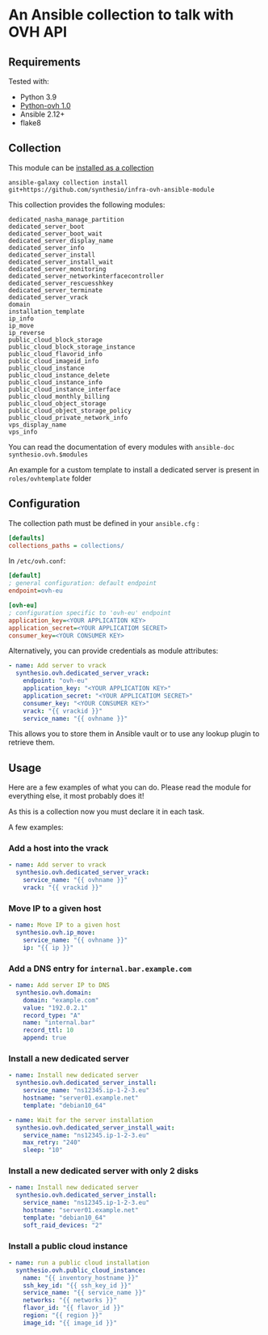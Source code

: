 # An Ansible collection to talk with OVH API

## Requirements

Tested with:

- Python 3.9
- [Python-ovh 1.0](https://github.com/ovh/python-ovh)
- Ansible 2.12+
- flake8

## Collection

This module can be [installed as a collection](https://docs.ansible.com/ansible/latest/user_guide/collections_using.html#installing-a-collection-from-a-git-repository)

```shell
ansible-galaxy collection install git+https://github.com/synthesio/infra-ovh-ansible-module
```

This collection provides the following modules:

```text
dedicated_nasha_manage_partition
dedicated_server_boot
dedicated_server_boot_wait
dedicated_server_display_name
dedicated_server_info
dedicated_server_install
dedicated_server_install_wait
dedicated_server_monitoring
dedicated_server_networkinterfacecontroller
dedicated_server_rescuesshkey
dedicated_server_terminate
dedicated_server_vrack
domain
installation_template
ip_info
ip_move
ip_reverse
public_cloud_block_storage
public_cloud_block_storage_instance
public_cloud_flavorid_info
public_cloud_imageid_info
public_cloud_instance
public_cloud_instance_delete
public_cloud_instance_info
public_cloud_instance_interface
public_cloud_monthly_billing
public_cloud_object_storage
public_cloud_object_storage_policy
public_cloud_private_network_info
vps_display_name
vps_info
```

You can read the documentation of every modules with `ansible-doc synthesio.ovh.$modules`

An example for a custom template to install a dedicated server is present in `roles/ovhtemplate` folder

## Configuration

The collection path must be defined in your `ansible.cfg` :

```ini
[defaults]
collections_paths = collections/
```

In `/etc/ovh.conf`:

```ini
[default]
; general configuration: default endpoint
endpoint=ovh-eu

[ovh-eu]
; configuration specific to 'ovh-eu' endpoint
application_key=<YOUR APPLICATION KEY>
application_secret=<YOUR APPLICATIOM SECRET>
consumer_key=<YOUR CONSUMER KEY>
```

Alternatively, you can provide credentials as module attributes:

```yaml
- name: Add server to vrack
  synthesio.ovh.dedicated_server_vrack:
    endpoint: "ovh-eu"
    application_key: "<YOUR APPLICATION KEY>"
    application_secret: "<YOUR APPLICATIOM SECRET>"
    consumer_key: "<YOUR CONSUMER KEY>"
    vrack: "{{ vrackid }}"
    service_name: "{{ ovhname }}"
```

This allows you to store them in Ansible vault or to use any lookup plugin to retrieve them.

## Usage

Here are a few examples of what you can do. Please read the module for everything else, it most probably does it!

As this is a collection now you must declare it in each task.

A few examples:

### Add a host into the vrack

```yaml
- name: Add server to vrack
  synthesio.ovh.dedicated_server_vrack:
    service_name: "{{ ovhname }}"
    vrack: "{{ vrackid }}"
```

### Move IP to a given host

```yaml
- name: Move IP to a given host
  synthesio.ovh.ip_move:
    service_name: "{{ ovhname }}"
    ip: "{{ ip }}"
```


### Add a DNS entry for `internal.bar.example.com`

```yaml
- name: Add server IP to DNS
  synthesio.ovh.domain:
    domain: "example.com"
    value: "192.0.2.1"
    record_type: "A"
    name: "internal.bar"
    record_ttl: 10
    append: true

```

### Install a new dedicated server

```yaml
- name: Install new dedicated server
  synthesio.ovh.dedicated_server_install:
    service_name: "ns12345.ip-1-2-3.eu"
    hostname: "server01.example.net"
    template: "debian10_64"

- name: Wait for the server installation
  synthesio.ovh.dedicated_server_install_wait:
    service_name: "ns12345.ip-1-2-3.eu"
    max_retry: "240"
    sleep: "10"
```

### Install a new dedicated server with only 2 disks

```yaml
- name: Install new dedicated server
  synthesio.ovh.dedicated_server_install:
    service_name: "ns12345.ip-1-2-3.eu"
    hostname: "server01.example.net"
    template: "debian10_64"
    soft_raid_devices: "2"

```

### Install a public cloud instance

```yaml
- name: run a public cloud installation
  synthesio.ovh.public_cloud_instance:
    name: "{{ inventory_hostname }}"
    ssh_key_id: "{{ ssh_key_id }}"
    service_name: "{{ service_name }}"
    networks: "{{ networks }}"
    flavor_id: "{{ flavor_id }}"
    region: "{{ region }}"
    image_id: "{{ image_id }}"
```
